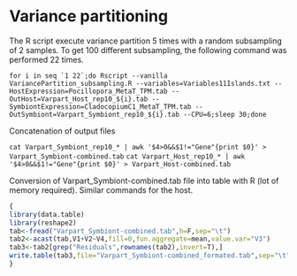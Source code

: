 # Variance partitioning

The R script execute variance partition 5 times with a random subsampling of 2 samples.
To get 100 different subsampling, the following command was performed 22 times.

``for i in seq `1 22`;do Rscript --vanilla VariancePartition_subsampling.R --variables=Variables11Islands.txt --HostExpression=Pocillopora_MetaT_TPM.tab --OutHost=Varpart_Host_rep10_${i}.tab --SymbiontExpression=CladocopiumC1_MetaT_TPM.tab --OutSymbiont=Varpart_Symbiont_rep10_${i}.tab --CPU=6;sleep 30;done``

Concatenation of output files

`cat Varpart_Symbiont_rep10_* | awk '$4>0&&$1!="Gene"{print $0}' > Varpart_Symbiont-combined.tab`
`cat Varpart_Host_rep10_* | awk '$4>0&&$1!="Gene"{print $0}' > Varpart_Host-combined.tab`


Conversion of Varpart_Symbiont-combined.tab file into table with R (lot of memory required). 
Similar commands for the host.

```r
{
library(data.table)
library(reshape2)
tab<-fread("Varpart_Symbiont-combined.tab",h=F,sep="\t")
tab2<-acast(tab,V1+V2~V4,fill=0,fun.aggregate=mean,value.var="V3")
tab3<-tab2[grep("Residuals",rownames(tab2),invert=T),]
write.table(tab3,file="Varpart_Symbiont-combined_formated.tab",sep="\t",quote=F)
}
```
